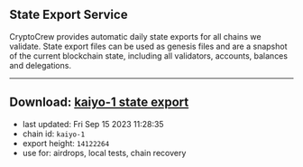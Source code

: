 ## State Export Service
CryptoCrew provides automatic daily state exports for all chains we validate. State export files can be used as genesis files and are a snapshot of the current blockchain state, including all validators, accounts, balances and delegations.

---
**Download: [kaiyo-1 state export](https://dl.ccvalidators.com/SERVICE/kujira/kaiyo-1_export_14122264.json)**
---

- last updated: Fri Sep 15 2023 11:28:35
- chain id: `kaiyo-1`
- export height: `14122264`
- use for: airdrops, local tests, chain recovery
